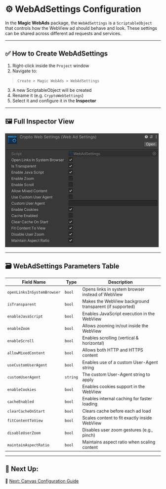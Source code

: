 # ⚙️ WebAdSettings Configuration

In the **Magic WebAds** package, the `WebAdSettings` is a `ScriptableObject` that controls how the WebView ad should behave and look. These settings can be shared across different ad requests and services.

---

## ✅ How to Create WebAdSettings

1. Right-click inside the `Project` window
2. Navigate to:

> `Create > Magic WebAds > WebAdSettings`

3. A new ScriptableObject will be created
4. Rename it (e.g. `CryptoWebSettings`)
5. Select it and configure it in the **Inspector**

---

## 🖼 Full Inspector View

![WebAdSettings Inspector](../Images/webadsettings-inspector.png)

---

## 🗃 WebAdSettings Parameters Table

| Field Name              | Type     | Description                                                             |
|-------------------------|----------|-------------------------------------------------------------------------|
| `openLinksInSystemBrowser` | `bool`   | Opens links in system browser instead of WebView                        |
| `isTransparent`         | `bool`   | Makes the WebView background transparent (if supported)                |
| `enableJavaScript`      | `bool`   | Enables JavaScript execution in the WebView                            |
| `enableZoom`            | `bool`   | Allows zooming in/out inside the WebView                               |
| `enableScroll`          | `bool`   | Enables scrolling (vertical & horizontal)                              |
| `allowMixedContent`     | `bool`   | Allows both HTTP and HTTPS content                                     |
| `useCustomUserAgent`    | `bool`   | Enables use of a custom User-Agent string                              |
| `customUserAgent`       | `string` | The custom User-Agent string to apply                                  |
| `enableCookies`         | `bool`   | Enables cookies support in the WebView                                 |
| `cacheEnabled`          | `bool`   | Enables internal caching for faster loading                            |
| `clearCacheOnStart`     | `bool`   | Clears cache before each ad load                                       |
| `fitContentToView`      | `bool`   | Scales content to fit exactly inside WebView                           |
| `disableUserZoom`       | `bool`   | Disables user zoom gestures (e.g., pinch)                              |
| `maintainAspectRatio`   | `bool`   | Maintains aspect ratio when scaling content                            |

---

## 🧩 Next Up:
📄 [Next: Canvas Configuration Guide](canvas-setup.md)